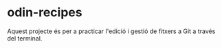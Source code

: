# odin-recipes
Aquest projecte és per a practicar l'edició i gestió de fitxers a Git a través del terminal. 